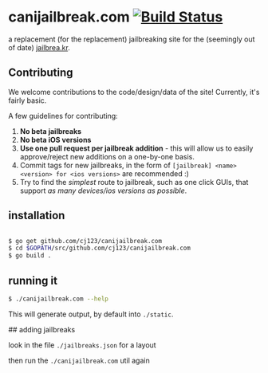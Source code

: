 canijailbreak.com [![Build Status](https://travis-ci.org/cj123/canijailbreak.com.svg?branch=master)](https://travis-ci.org/cj123/canijailbreak.com)
=================

a replacement (for the replacement) jailbreaking site for the (seemingly out of date) [jailbrea.kr](http://jailbrea.kr).

## Contributing

We welcome contributions to the code/design/data of the site! Currently, it's fairly basic.

A few guidelines for contributing:

1. **No beta jailbreaks**
2. **No beta iOS versions**
3. **Use one pull request per jailbreak addition** - this will allow us to easily approve/reject new additions on a one-by-one basis.
4. Commit tags for new jailbreaks, in the form of `[jailbreak] <name> <version> for <ios versions>` are recommended :)
5. Try to find the _simplest_ route to jailbreak, such as one click GUIs, that support _as many devices/ios versions as possible_.


## installation

```bash

$ go get github.com/cj123/canijailbreak.com
$ cd $GOPATH/src/github.com/cj123/canijailbreak.com
$ go build .
```

## running it

```bash
$ ./canijailbreak.com --help
```

This will generate output, by default into `./static`. 

## adding jailbreaks

look in the file `./jailbreaks.json` for a layout

then run the `./canijailbreak.com` util again
